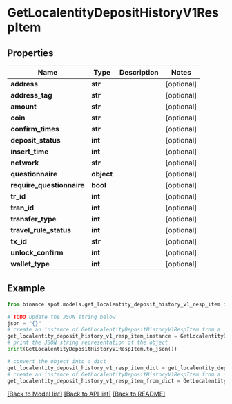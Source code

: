 # GetLocalentityDepositHistoryV1RespItem


## Properties

Name | Type | Description | Notes
------------ | ------------- | ------------- | -------------
**address** | **str** |  | [optional] 
**address_tag** | **str** |  | [optional] 
**amount** | **str** |  | [optional] 
**coin** | **str** |  | [optional] 
**confirm_times** | **str** |  | [optional] 
**deposit_status** | **int** |  | [optional] 
**insert_time** | **int** |  | [optional] 
**network** | **str** |  | [optional] 
**questionnaire** | **object** |  | [optional] 
**require_questionnaire** | **bool** |  | [optional] 
**tr_id** | **int** |  | [optional] 
**tran_id** | **int** |  | [optional] 
**transfer_type** | **int** |  | [optional] 
**travel_rule_status** | **int** |  | [optional] 
**tx_id** | **str** |  | [optional] 
**unlock_confirm** | **int** |  | [optional] 
**wallet_type** | **int** |  | [optional] 

## Example

```python
from binance.spot.models.get_localentity_deposit_history_v1_resp_item import GetLocalentityDepositHistoryV1RespItem

# TODO update the JSON string below
json = "{}"
# create an instance of GetLocalentityDepositHistoryV1RespItem from a JSON string
get_localentity_deposit_history_v1_resp_item_instance = GetLocalentityDepositHistoryV1RespItem.from_json(json)
# print the JSON string representation of the object
print(GetLocalentityDepositHistoryV1RespItem.to_json())

# convert the object into a dict
get_localentity_deposit_history_v1_resp_item_dict = get_localentity_deposit_history_v1_resp_item_instance.to_dict()
# create an instance of GetLocalentityDepositHistoryV1RespItem from a dict
get_localentity_deposit_history_v1_resp_item_from_dict = GetLocalentityDepositHistoryV1RespItem.from_dict(get_localentity_deposit_history_v1_resp_item_dict)
```
[[Back to Model list]](../README.md#documentation-for-models) [[Back to API list]](../README.md#documentation-for-api-endpoints) [[Back to README]](../README.md)


